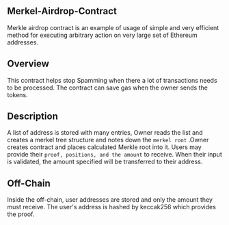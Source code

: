 ## Merkel-Airdrop-Contract

Merkle airdrop contract is an example of usage of simple and very efficient method for executing arbitrary action on very large set of Ethereum addresses.

## Overview

This contract helps stop Spamming when there a lot of transactions needs to be processed. The contract can save gas when the owner sends the tokens.

## Description

A list of address is stored with many entries, Owner reads the list and creates a merkel tree structure and notes down the `merkel root` .Owner creates contract and places calculated Merkle root into it.
Users may provide their `proof, positions, and the amount` to receive. When their input is validated, the amount specified will be transferred to their address.

## Off-Chain

Inside the off-chain, user addresses are stored and only the amount they must receive. The user's address is hashed by keccak256 which provides the proof.
